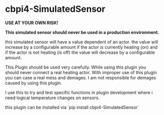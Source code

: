 # cbpi4-SimulatedSensor

**USE AT YOUR OWN RISK!**

**This simulated sensor should never be used in a production environment.**

this simulated sensor will have a value dependent of an actor. the value will increase by a configurable amount if the actor is currently heating (on) and if the actor is not heating (is off) the value will decrease by a configurable amount.

This Plugin should be used very carefully. While using this plugin you should never connect a real heating actor. With improper use of this plugin you can case a real mess and demages. I am not responsible for demages caused by using this plugin.

I use this to try and test specific functions in plugin development where i need logical temperature changes on sensors.

this plugin can be installed via ´pip install cbpi4-SimulatedSensor´

